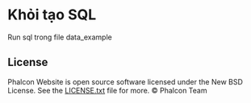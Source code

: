 # Khỏi tạo SQL

Run sql trong file data_example

## License

Phalcon Website is open source software licensed under the New BSD License.
See the [LICENSE.txt](LICENSE.txt) file for more. © Phalcon Team
